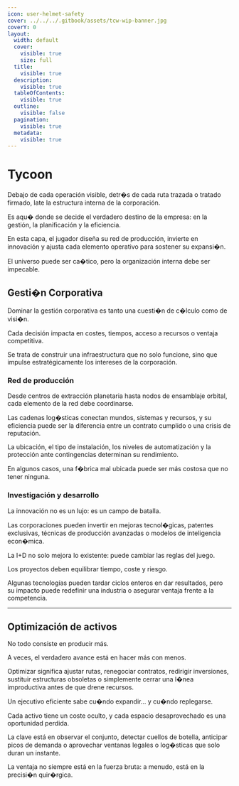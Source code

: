 ```yaml
---
icon: user-helmet-safety
cover: ../../../.gitbook/assets/tcw-wip-banner.jpg
coverY: 0
layout:
  width: default
  cover:
    visible: true
    size: full
  title:
    visible: true
  description:
    visible: true
  tableOfContents:
    visible: true
  outline:
    visible: false
  pagination:
    visible: true
  metadata:
    visible: true
---
```


# Tycoon

Debajo de cada operación visible, detr�s de cada ruta trazada o tratado firmado, late la estructura interna de la corporación.

Es aqu� donde se decide el verdadero destino de la empresa: en la gestión, la planificación y la eficiencia.

En esta capa, el jugador diseña su red de producción, invierte en innovación y ajusta cada elemento operativo para sostener su expansi�n.

El universo puede ser ca�tico, pero la organización interna debe ser impecable.

## Gesti�n Corporativa

Dominar la gestión corporativa es tanto una cuesti�n de c�lculo como de visi�n.

Cada decisión impacta en costes, tiempos, acceso a recursos o ventaja competitiva.

Se trata de construir una infraestructura que no solo funcione, sino que impulse estratégicamente los intereses de la corporación.

### Red de producción

Desde centros de extracción planetaria hasta nodos de ensamblaje orbital, cada elemento de la red debe coordinarse.

Las cadenas log�sticas conectan mundos, sistemas y recursos, y su eficiencia puede ser la diferencia entre un contrato cumplido o una crisis de reputación.

La ubicación, el tipo de instalación, los niveles de automatización y la protección ante contingencias determinan su rendimiento.

En algunos casos, una f�brica mal ubicada puede ser más costosa que no tener ninguna.

### Investigación y desarrollo

La innovación no es un lujo: es un campo de batalla.

Las corporaciones pueden invertir en mejoras tecnol�gicas, patentes exclusivas, técnicas de producción avanzadas o modelos de inteligencia econ�mica.

La I+D no solo mejora lo existente: puede cambiar las reglas del juego.

Los proyectos deben equilibrar tiempo, coste y riesgo.

Algunas tecnologías pueden tardar ciclos enteros en dar resultados, pero su impacto puede redefinir una industria o asegurar ventaja frente a la competencia.

***

## Optimización de activos

No todo consiste en producir más.

A veces, el verdadero avance está en hacer más con menos.

Optimizar significa ajustar rutas, renegociar contratos, redirigir inversiones, sustituir estructuras obsoletas o simplemente cerrar una l�nea improductiva antes de que drene recursos.

Un ejecutivo eficiente sabe cu�ndo expandir... y cu�ndo replegarse.

Cada activo tiene un coste oculto, y cada espacio desaprovechado es una oportunidad perdida.

La clave está en observar el conjunto, detectar cuellos de botella, anticipar picos de demanda o aprovechar ventanas legales o log�sticas que solo duran un instante.

La ventaja no siempre está en la fuerza bruta: a menudo, está en la precisi�n quir�rgica.
